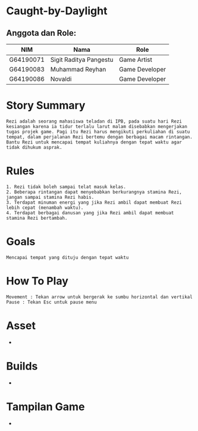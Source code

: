 # Caught-by-Daylight

## Anggota dan Role:
<table>
    <thead>
        <tr>
            <th>NIM</th>
            <th>Nama</th>
            <th>Role</th>
        </tr>
    </thead>
    <tbody>
        <tr>
            <td>G64190071</td>
            <td>Sigit Raditya Pangestu</td>
            <td>Game Artist</td>
        </tr>
        <tr>
            <td>G64190083</td>
            <td>Muhammad Reyhan</td>
            <td>Game Developer</td>
        </tr>
        <tr>
            <td>G64190086</td>
            <td>Novaldi</td>
            <td>Game Developer</td>
        </tr>
    </tbody>
</table>

# Story Summary
```
Rezi adalah seorang mahasiswa teladan di IPB, pada suatu hari Rezi kesiangan karena ia tidur terlalu larut malam disebabkan mengerjakan tugas projek game. Pagi itu Rezi harus mengikuti perkuliahan di suatu tempat, dalam perjalanan Rezi bertemu dengan berbagai macam rintangan. Bantu Rezi untuk mencapai tempat kuliahnya dengan tepat waktu agar tidak dihukum asprak.
```

# Rules
```
1. Rezi tidak boleh sampai telat masuk kelas.
2. Beberapa rintangan dapat menyebabkan berkurangnya stamina Rezi, jangan sampai stamina Rezi habis.
3. Terdapat minuman energi yang jika Rezi ambil dapat membuat Rezi lebih cepat (menambah waktu).
4. Terdapat berbagai danusan yang jika Rezi ambil dapat membuat stamina Rezi bertambah.
```

# Goals
```
Mencapai tempat yang dituju dengan tepat waktu
```

# How To Play
```
Movement : Tekan arrow untuk bergerak ke sumbu horizontal dan vertikal
Pause : Tekan Esc untuk pause menu
```
# Asset
-

# Builds
-

# Tampilan Game
-
